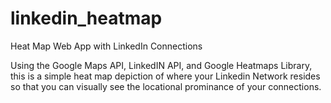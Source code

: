 linkedin_heatmap
================

Heat Map Web App with LinkedIn Connections

Using the Google Maps API, LinkedIN API, and Google Heatmaps Library, this is a simple heat map depiction of where your Linkedin Network resides so that you can visually see the locational prominance of your connections.
